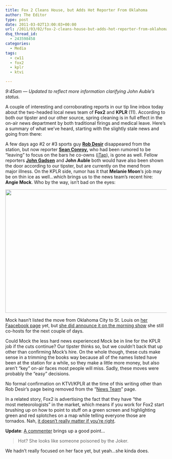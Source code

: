 ```yaml
---
title: Fox 2 Cleans House, but Adds Hot Reporter From Oklahoma
author: The Editor
type: post
date: 2011-03-02T13:00:03+00:00
url: /2011/03/02/fox-2-cleans-house-but-adds-hot-reporter-from-oklahoma/
dsq_thread_id:
  - 243598458
categories:
  - Media
tags:
  - cw11
  - fox2
  - kplr
  - ktvi

---
```

_9:45am &#8212; Updated to reflect more information clarifying John Auble&#8217;s status._

A couple of interesting and corroborating reports in our tip line inbox today about the two-headed local news team of **Fox2** and **KPLR** (11). According to both our tipster and our other source, spring cleaning is in full effect in the on-air news department by both traditional firings and medical leave. Here&#8217;s a summary of what we&#8217;ve heard, starting with the slightly stale news and going from there:

A few days ago #2 or #3 sports guy **<a href="http://www.fox2now.com/ktvi-robdesir-825400,0,2420787.story" target="_blank">Rob Desir</a>** disappeared from the station, but now reporter **<a href="http://www.fox2now.com/about/station/newsteam/ktvi-seanconroy-825275,0,5957190.story" target="_blank">Sean Conroy</a>,** who had been rumored to be &#8220;leaving&#8221; to focus on the bars he co-owns (<a href="http://www.internationaltaphouse.com/" target="_blank">iTap</a>), is gone as well. Fellow reporters **<a href="http://www.fox2now.com/about/station/newsteam/ktvi-johngadson-825446,0,1439785.story" target="_blank">John Gadsen</a>** and **John Auble** both would have also been shown the door according to our tipster, but are currently on the mend from major illness. On the KPLR side, rumor has it that **Melanie Moon**&#8216;s job may be on thin ice as well&#8230;which brings us to the news team&#8217;s recent hire: **Angie Mock**. Who by the way, isn&#8217;t bad on the eyes:

<p style="text-align: center;">
  <a href="http://media.punchingkitty.com/wordpress/2011/03/angie_mock.jpg"><img class="aligncenter size-full wp-image-9138" title="angie_mock" src="http://media.punchingkitty.com/wordpress/2011/03/angie_mock.jpg?filter=resize&w=575" alt="" width="575" height="384" /></a>
</p>

<p style="text-align: left;">
  Mock hasn&#8217;t listed the move from Oklahoma City to St. Louis on <a href="http://www.facebook.com/profile.php?id=1652421703" target="_blank">her Faacebook page</a> yet, but <a href="http://www.okcfox.com/newsroom/morning_news/videos/vid_1989.shtml" target="_blank">she did announce it on the morning show</a> she still co-hosts for the next couple of days.
</p>

<p style="text-align: left;">
  Could Mock the less hard news experienced Mock be in line for the KPLR job if the cuts continue? Our tipster thinks so, but we couldn&#8217;t back that up other than confirming Mock&#8217;s hire. On the whole though, these cuts make sense in a trimming the books way because all of the names listed have been at the station for a while, so they make a little more money, but also aren&#8217;t &#8220;key&#8221; on-air faces most people will miss. Sadly, these moves were probably the &#8220;easy&#8221; decisions.
</p>

<p style="text-align: left;">
  No formal confirmation on KTVI/KPLR at the time of this writing other than Rob Desir&#8217;s page being removed from the &#8220;<a href="http://www.fox2now.com/about/station/newsteam/" target="_blank">News Team</a>&#8221; page.
</p>

<p style="text-align: left;">
  In a related story, Fox2 is advertising the fact that they have &#8220;the most meteorologists&#8221; in the market, which means if you work for Fox2 start brushing up on how to point to stuff on a green screen and highlighting green and red splotches on a map while telling everyone those are tornados. Nah, <a href="http://stlouis.cbslocal.com/2011/02/28/no-tornadoes-say-weather-experts/" target="_blank">it doesn&#8217;t really matter if you&#8217;re right</a>.
</p>

<p style="text-align: left;">
  <strong>Update</strong>: <a href="http://punchingkitty.com/2011/03/02/fox-2-cleans-house-but-adds-hot-reporter-from-oklahoma/#comment-158949705">A commenter</a> brings up a good point&#8230;
</p>

> <p style="text-align: left;">
>   Hot? She looks like someone poisoned by the Joker.
> </p>

<p style="text-align: left;">
  We hadn&#8217;t really focused on her face yet, but yeah&#8230;she kinda does.
</p>

<p style="text-align: center;">
  <a href="http://media.punchingkitty.com/wordpress/2011/03/Joker_Venom.jpeg"><img class="aligncenter size-full wp-image-9154" title="Joker_Venom" src="http://media.punchingkitty.com/wordpress/2011/03/Joker_Venom.jpeg?filter=resize&w=450" alt="" /></a>
</p>